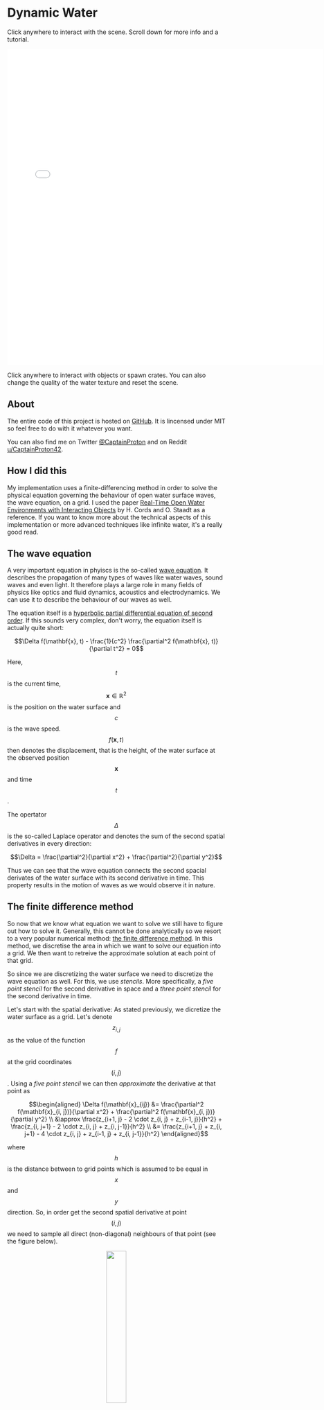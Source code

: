 # Dynamic Water
Click anywhere to interact with the scene. Scroll down for more info and a tutorial.
<div align="center"><iframe width="730px" height="730px" frameBorder="0" src="water.html"></iframe></div>

Click anywhere to interact with objects or spawn crates. You can also change the quality of the water texture and reset the scene.

## About

The entire code of this project is hosted on [GitHub](https://github.com/CaptainProton42/DynamicWaterDemo). It is lincensed under MIT so feel free to do with it whatever you want.

You can also find me on Twitter [@CaptainProton](https://twitter.com/CaptainProton42) and on Reddit [u/CaptainProton42](https://www.reddit.com/user/captainproton42).

## How I did this

My implementation uses a finite-differencing method in order to solve the physical equation governing the behaviour of open water surface waves, the wave equation, on a grid. I used the paper [Real-Time Open Water Environments with Interacting Objects](https://www.researchgate.net/publication/221314832_Real-Time_Open_Water_Environments_with_Interacting_Objects) by H. Cords and O. Staadt as a reference. If you want to know more about the technical aspects of this implementation or more advanced techniques like infinite water, it's a really good read.

## The wave equation

A very important equation in phyiscs is the so-called [wave equation](https://en.wikipedia.org/wiki/Wave_equation). It describes the propagation of many types of waves like water waves, sound waves and even light. It therefore plays a large role in many fields of physics like optics and fluid dynamics, acoustics and electrodynamics. We can use it to describe the behaviour of our waves as well.

The equation itself is a [hyperbolic partial differential equation of second order](https://en.wikipedia.org/wiki/Hyperbolic_partial_differential_equation). If this sounds very complex, don't worry, the equation itself is actually quite short:

$$\Delta f(\mathbf{x}, t) - \frac{1}{c^2} \frac{\partial^2 f(\mathbf{x}, t)}{\partial t^2} = 0$$

Here, $$t$$ is the current time, $$\mathbf{x} \in \mathbb{R}^2$$ is the position on the water surface and $$c$$ is the wave speed. $$f(\mathbf{x}, t)$$ then denotes the displacement, that is the height, of the water surface at the observed position $$\mathbf{x}$$ and time $$t$$.

The opertator $$\Delta$$ is the so-called Laplace operator and denotes the sum of the second spatial derivatives in every direction:

$$\Delta = \frac{\partial^2}{\partial x^2} + \frac{\partial^2}{\partial y^2}$$

Thus we can see that the wave equation connects the second spacial derivates of the water surface with its second derivative in time. This property results in the motion of waves as we would observe it in nature.

## The finite difference method

So now that we know what equation we want to solve we still have to figure out how to solve it. Generally, this cannot be done analytically so we resort to a very popular numerical method: [the finite difference method](https://en.wikipedia.org/wiki/Finite_difference_method). In this method, we discretise the area in which we want to solve our equation into a grid. We then want to retreive the approximate solution at each point of that grid.

So since we are discretizing the water surface we need to discretize the wave equation as well. For this, we use *stencils*. More specifically, a *five point stencil* for the second derivative in space and a *three point stencil* for the second derivative in time.

Let's start with the spatial derivative: As stated previously, we dicretize the water surface as a grid. Let's denote $$z_{i, j}$$ as the value of the function $$f$$ at the grid coordinates $$(i, j)$$. Using a *five point stencil* we can then *approximate* the derivative at that point as

$$\begin{aligned}
\Delta f(\mathbf{x}_{ij}) &= \frac{\partial^2 f(\mathbf{x}_{i, j})}{\partial x^2} + \frac{\partial^2 f(\mathbf{x}_{i, j})}{\partial y^2} \\
&\approx \frac{z_{i+1, j} - 2 \cdot z_{i, j} + z_{i-1, j}}{h^2} + \frac{z_{i, j+1} - 2 \cdot z_{i, j} + z_{i, j-1}}{h^2} \\
&= \frac{z_{i+1, j} + z_{i, j+1} - 4 \cdot z_{i, j} + z_{i-1, j} + z_{i, j-1}}{h^2}
\end{aligned}$$

where $$h$$ is the distance between to grid points which is assumed to be equal in $$x$$ and $$y$$ direction. So, in order get the second spatial derivative at point $$(i, j)$$ we need to sample all direct (non-diagonal) neighbours of that point (see the figure below).

<div align="center"><img width="30%" src="https://raw.githubusercontent.com/CaptainProton42/DynamicWaterDemo/media/stencil.png"></div>

However, the wave equation also contains a second time derivative which we need to discretize as well. For the time discretization, we simply use the physics process delta time $$\Delta t$$ (which is a constant in Godot). We use the upper index $$t$$ to denote the point in time. The complete notation is $$z_{i, j}^t$$ for the displacement at grid coordinates $$(i, j)$$ and time $$t$$. In order to now approximate the second time derivate, we can just use the following three-point-stencil:

$$\frac{\partial^2 f(\mathbf{x}, t)}{\partial t^2} \approx \frac{z_{i, j}^{t+1} - 2 \cdot z_{i, j}^t + z_{i, j}^{t-1}}{\Delta t^2}$$

Now that we have dicretized both derivatives, let's just plug them back into the initial wave equation and solve for $$z_{i, j}^{t+1}$$:

$$\begin{align}
0 &= \Delta f(\mathbf{x}, t) - \frac{1}{c^2} \frac{\partial^2 f(\mathbf{x}, t)}{\partial t^2} \\
0 &= \frac{z_{i+1, j} + z_{i, j+1} - 4 \cdot z_{i, j} + z_{i-1, j} + z_{i, j-1}}{h^2} - \frac{1}{c^2} \cdot \frac{z_{i, j}^{t+1} - 2 \cdot z_{i, j}^t + z_{i, j}^{t-1}}{\Delta t^2}\\
z_{i, j}^{t+1} &= a \cdot (z_{i+1, j}^t + z_{i, j+1}^t + z_{i-1, j}^t + z_{i, j-1}^t) + (2 - 4a) \cdot z_{i, j}^t - z_{i, j}^{t-1}
\end{align}$$

where we introduce $$a = \frac{c^2 \Delta t^2}{h^2}$$. In order to obtain a stable simulation, $$a < 0.5$$ needs to hold true. We thus have some limits on our choice of $\Delta t$ and $h$, depending on how fast our waves should propagate. Grids with less points (and thus large $$h$$) are generally more stable but also less accurate. It is desirable to keep $$\Delta t$$ as small as reasonably possible which means high framerates will benefit our simulation.

**Let's break down the final equation:** In order to update and retreive $$z_{i, j}^{t+1}$$, we need to know the grid neighbouring grid values at time $$t$$ as well as the previous displacement values at time $$t$$ and $$t-1$$. We can start our grid from any arbitrary initial conditions and let it evolve over time.

Now that we know the theory, let's get to the actual implementation.

## Implementation of the finite difference method

In order to bring the finite difference method to life, I used fragment shaders. Textures are basically just two-dimensional grids that can hold values (colors) at each grid point (pixel). We make use of this convenient property and simply use a texture as the grid for our finite difference method.

In the editor, I created a new viewport called `SimulationViewport`. This viewport in return contains a `ColorRect` as shown below.

<div align="center"><img width="30%" src="https://raw.githubusercontent.com/CaptainProton42/DynamicWaterDemo/media/implementation.PNG"></div>

I then applied a shader to the `ColorRect` which contains the simulation code. The pixel size of the `ColorRect` thus defines the size of our simulation grid. Two textures are passed as uniforms to this shader: `z_tex` which holds the grid values $$z_{i, j}^t$$ and `z_old_tex` which holds the grid values $$z_{i, j}^{t-1}$$. The resulting values $$z_{i, j}^{t+1}$$ are then rendered to the `ColorRect` by the fragment shader. In order to retreive the current grid values, we can then simply retreive the contents of `SimulationViewport` with a `ViewportTexture`.

The snippet below contains the part of the simulation shader assigned to `ColorRect` which does the heavy lifting:

```
void fragment() {
    float pix_size = 1.0f/grid_points;

    vec4 z = a * (texture(z_tex, UV + vec2(pix_size, 0.0f))
                + texture(z_tex, UV - vec2(pix_size, 0.0f))
		+ texture(z_tex, UV + vec2(0.0f, pix_size)) 
		+ texture(z_tex, UV - vec2(0.0f, pix_size)))
	     + (2.0f - 4.0f * a) * (texture(z_tex, UV))
	     - (texture(old_z_tex, UV));

    float z_new_pos = z.r; // positive waves are stored in the red channel
    float z_new_neg = z.g; // negative waves are stored in the green channel

    ...

    COLOR.r = z_new_pos;
    COLOR.g = z_new_neg;
}
```

*Note that I store "positive" waves in the red and "negative" waves in the green channel. This is not particularly important now and I will explain this later on.*

You can see that we first the neighbouring grid values as well as the current and last values at the grid position and then combine them according to our formula. The resulting value is then assigned to `COLOR`.

We also need a script that updates the simulation as well as grid textures each step. This is done in a script assigned to the `Water` Node. `_update` is called each physics frame:

```
func _update():
    ...
    update_height_map()

    # Render one frame of the simulation viewport to update the simulation
    simulation_viewport.render_target_update_mode = Viewport.UPDATE_ONCE

    # Wait until the frame is rendered
    yield(get_tree(), "idle_frame")
    ...

func update_height_map():
    # Update the height maps
    var img = simulation_texture.get_data() # Get currently rendered map
    # Set current map as old map
    var old_height_map = simulation_material.get_shader_param("z_tex")
    simulation_material.get_shader_param("old_z_tex") \
        .set_data(old_height_map.get_data())
    # Set the current height map from current render
    simulation_material.get_shader_param("z_tex").set_data(img)
```

And that's it for our basic simulation. We now know how to propagate waves along the surface but have yet to create them.

## Creating waves

When considering a boat moving through water, we need to be aware of two "types" of waves, *bow* waves and *stern* waves. Bow waves are created were the the boat's hull pushes away the water. Stern waves, on the other hand, are created behind the boat, where water is rushing back to fill the space the boat previously occupied. We thus create *positive* bow waves in front of the boat and *negative* stern waves behind the boat. Creating positive or negative waves just means manually setting grid points to positive or negative values.

The intensity of both creatd wave types will also depend on the speed of the boat: The faster the boat, the higher the waves.

In order to create waves we first need to know *where* to create them. We thus need to know the intersection of the boat's hull with the water surface.

I used a little trick to accomplish this:

I created a second viewport called `CollisionViewport`. This viewport will hold a texture which contains the intersection areas of all objects with the surface.

I then added a new camera called `CollisionCamera` to `CollisionViewport`. This camera uses on orthogonal projection and has its size set to that of the water surface. The near plane is set to match the water surface and the far plane should be moved sufficiently far away.

<div align="center"><img width="75%" src="https://raw.githubusercontent.com/CaptainProton42/DynamicWaterDemo/media/viewing_frustum.png"></div>

Next, I added a mesh to every node that should be able to create waves and called in `CollisionMesh`. This mesh defines the hull of our boat.

<div align="center"><img width="30%" src="https://raw.githubusercontent.com/CaptainProton42/DynamicWaterDemo/media/collision_mesh.png"></div>

This mesh has a special material: It consists of two passes: The first one is a `ShaderMaterial` with a shader `collision.shader` like this (this can also be done with a `SpatialMaterial` but I find this variant to be more verbose):

```
shader_type spatial;

uniform float speed;

render_mode cull_front;

void fragment() {
    ALBEDO.r = speed;
}
```

The second pass is just a `SpatialMaterial` with albedo set to black and a *higher* render priority (so that front faces are drawn in front of back faces).

The resulting material will draw the *inside* of the mesh whatever color we set from `speed` and the *outside* plain black. Since the camera culls every fragment above the water surface (its near plane), it will draw the colored inside of objects that intersect the surface. The viewport texture will then be black where there is no intersection and colored for all areas where a hull intersects.

We can also give information about the speed of objects to the `CollisionViewport` by setting the `speed` uniform of the shader which will then be written to the red channel.

Now that we have a texture containing the intersection of the boat hull with the surface we can pass this texture to our simulation shader and call it `collision_texture`. We also supply the collision texture from the *last frame* and call it `collision_texture_old`. We then read the red channels of both textures to `collision_state_new` and `collision_state_old`. By comparing these two values, we can differentiate between two important cases:

<div align="center"><img width="40%" src="https://raw.githubusercontent.com/CaptainProton42/DynamicWaterDemo/media/wave_areas.png"></div>

In the figure above, we create positive bow waves in area **a)** and negative stern waves in area **b)**.

I add the following code to the simulation fragment shader:

```
void fragment() {
    ...
    float collision_state_old = texture(old_collision_texture, UV).r;
    float collision_state_new = texture(collision_texture, UV).r;

    if (collision_state_new > 0.0f && collision_state_old == 0.0f) {
        z_new_pos = amplitude * collision_state_new;
    } else if (collision_state_new == 0.0f && collision_state_old > 0.0f) {
        z_new_neg = amplitude * collision_state_old;
    }
    ...
}
```

As noted previously, *positive* waves are created on the red channel and *negative* waves are created on the green channel. This is perfectly fine however, since waves do not interact with each other and can be computed in components which can be added up later (you may now this phenomenon from [Wave interference](https://en.wikipedia.org/wiki/Wave_interference). The actual displacement or wave height can be retreived by subtracting the green channel from the red channel.

I also created a function `update_collision_texture` in the script of the `Water` node which works much like `update_height_map` in order to set `old_collision_texture` and `collision_texture` each frame.

Below is a visualization of the collision texture on the right and the resulting displacement map on the left. You can also watch this visualisation live by making the nodes `CollisionVisualisation` and `SimulationVisualisation` visible when runnning the scene from the editor.

<div align="center"><img width="80%" src="https://github.com/CaptainProton42/DynamicWaterDemo/raw/media/wave_creation.gif"></div>



## Land masses

Other than boats or similar moving objects we can also have land masses like islands interrupting the water surface. These objects obviously don't move but it would still be nice to have them interact with the water by breaking waves, especially since they are often large.

This can be accomplished by passing a third type of texture to the simulation shader. I call it `land_texture`. Since the land masses do not move, this texture can be baked before running the scene (or crudely drawn in Paint, in my case). The land texture used for the demo scene above, for example, simply looks like this:

<div align="center"><img width="30%" src="https://raw.githubusercontent.com/CaptainProton42/DynamicWaterDemo/master/assets/textures/land_texture.png"></div>

The white pixels correspond to land. We can then add a few lines to our simulation shader to prevent waves from passing through the white areas:

```
float land = texture(land_texture, UV).r;
if (land > 0.0f) {
    z_new_pos = 0.0f;
    z_new_neg = 0.0f;
}
```

Our *complete* simulation shader `simulation.shader` now looks like this:

```
shader_type canvas_item;

uniform float a;
uniform float amplitude;
uniform float grid_points;

uniform sampler2D z_tex;
uniform sampler2D old_z_tex;

uniform sampler2D collision_texture;
uniform sampler2D old_collision_texture;

uniform sampler2D land_texture;

void fragment() {
    float pix_size = 1.0f/grid_points;

    vec4 z = a * (texture(z_tex, UV + vec2(pix_size, 0.0f))
	          + texture(z_tex, UV - vec2(pix_size, 0.0f))
	          + texture(z_tex, UV + vec2(0.0f, pix_size)) 
	          + texture(z_tex, UV - vec2(0.0f, pix_size)))
	     + (2.0f - 4.0f * a) * (texture(z_tex, UV))
	     - (texture(old_z_tex, UV));

    float z_new_pos = z.r; // positive waves are stored in the red channel
    float z_new_neg = z.g; // negative waves are stored in the green channel

    float collision_state_old = texture(old_collision_texture, UV).r;
    float collision_state_new = texture(collision_texture, UV).r;

    if (collision_state_new > 0.0f && collision_state_old == 0.0f) {
        z_new_pos = amplitude * collision_state_new;
    } else if (collision_state_new == 0.0f && collision_state_old > 0.0f) {
        z_new_neg = amplitude * collision_state_old;
    }

    float land = texture(land_texture, UV).r;
    if (land > 0.0f) {
        z_new_pos = 0.0f;
        z_new_neg = 0.0f;
    }

    COLOR.r = z_new_pos;
    COLOR.g = z_new_neg;
}
```

We have to implement one last step to make our simulation complete.

## Buoyant RigidBodys

So we can create waves now but in case we want to create an actual boat as a `RigidBody`, it will still simply fall through the water never to be seen again. In order to prevent this, we need to implement some form of buoyancy.

For this, I created a new node, `BuoyancyProbe`. The script of this node is quite short:

```
extends Spatial

export var buoyancy = 5.0
export var drag = 0.18 # Drag factor (total dampening is buoyancy*drag)

var water_node : Node

var force : float = 0.0

var velocity = Vector3(0.0, 0.0, 0.0)
var old_pos = Vector3(0.0, 0.0, 0.0)

func _physics_process(delta):
    if water_node:
        # Approximate the current velocity (needed for drag)
        var pos = global_transform.origin
        velocity = (pos - old_pos) / delta
        old_pos = pos

        # Get height of water at current position and calculate
        # the current displacement.
        var h = water_node.get_height(global_transform.origin)
        var disp = global_transform.origin.y - h
        if (disp < 0):
            force = buoyancy*(-disp - drag * velocity.y)
        else:
            # No force if above water
            force = 0.0
```

The `BuoyancyProve` detects how far it is currently submerged by retreiving the current height of the water surface via the function `get_height` on the `Water` node which is defined as follows:

```
func _physics_process(delta):
    _update(delta)
    surface_data = simulation_texture.get_data().get_data()
	
func get_height(global_pos):
    # Get the height at the 
    var local_pos = to_local(global_pos)

    # Get pixel position
    var y = int((local_pos.x + water_size / 2.0) / water_size * (grid_points))
    var x = int((local_pos.z + water_size / 2.0) / water_size * (grid_points))

    # Just return a very low height when not inside texture
    if x > grid_points - 1 or y > grid_points - 1 or x < 0 or y < 0:
        return -99999.9

    # Get height from surface data (in RGB8 format)
    # This is faster than locking the image and using get_pixel()
    var height = mesh_amplitude * (surface_data[3*(x*(grid_points) + y)] \
    				 - surface_data[3*(x*(grid_points) + y) + 1]) \
				/ 255.0
    return height
```

*I read directly from the raw data of the `SimulationViewport`'s texture so that I don't have to lock the image in order to do a pixel read for every `BuoyancyProbe` in the scene which would get very slow.*

In case the `BuoyancyProbe` detects that it is underwater, it sets its `force` property to a value that depends linearly on the submergence depth (minus some drag). Note, that this is not physically correct as the buoyant force would actually depend on the mass that has been displaced by the body. Archimides does actually look a bit sad:

<div align="center"><img width="30%" src="https://raw.githubusercontent.com/CaptainProton42/DynamicWaterDemo/media/archimedes.png"></div>

However, a linear force will go to zero at the water surface which makes for a much smoother simulation.

We can now add `BuoyancyProbe`s as children to `RigidBody`s that we want to be buoyant at strategic positions and accumulate the resulting forces from a script like this:

```
for i in range(probes.get_child_count()):
    if probes.get_child(i).force > 0.0:
        add_force(Vector3(0.0, \
			  probes.get_child(i).force, \
			  0.0) / probes.get_child_count(), \
		  probes.get_child(i).global_transform.origin \
		  - global_transform.origin)
```

This is where I put the probes on the boat:

<div align="center"><img width="50%" src="https://raw.githubusercontent.com/CaptainProton42/DynamicWaterDemo/media/buoyancy_probes.PNG"></div>

And that's it! Our simulation is complete! We still need to visualize the water surface though by reading from the `SimulationViewport`.

## Graphics

Visualising the water surface is quite easy. We already have the displacement/height map stored in the red and green channels of the `SimulationViewport`'s texture. The idea is to read these values and set the vertex positions and normals of the water surface inside a shader accordingly.

For this, I created a simple cuboid in Blender. I rounded the edges a bit to make it more visually pleasing and then subdivided the top face of the cuboid into a grid. Note that this grid does not need to have the same resolution as the simulation grid as we add detail in the fragment shader. For me, 200 x 200 vertices achieved reasonably pleasing results. I set the vertex colors of the grid vertices (that is the vertices that should actually be displaced) to red while leaving all the other vertices black and mapped the surface so that the UVs on the grid go from 0 to 1 in both directions.

<div style="display: flex">
  <div style="flex: 33.33%; padding: 5px">
    <img src="https://raw.githubusercontent.com/CaptainProton42/DynamicWaterDemo/media/water_mesh_1.PNG" width="100%">
  </div>
  <div style="flex: 33.33%; padding: 5px">
    <img src="https://raw.githubusercontent.com/CaptainProton42/DynamicWaterDemo/media/water_mesh_2.PNG" width="100%">
  </div>
  <div style="flex: 33.33%; padding: 5px">
    <img src="https://raw.githubusercontent.com/CaptainProton42/DynamicWaterDemo/media/water_mesh_3.PNG" width="100%">
  </div>
</div>

I exported the mesh using the [Godot Engine Exporter](https://github.com/godotengine/godot-blender-exporter) for Blender since we need support for vertex colors.

In Godot, I then simply added a shader to the mesh and displaced the vertices by reading from the height map:

```
void vertex() {
    if (COLOR.r > 0.0f && texture(collision_texture, UV).r == 0.0f) {
	vec4 tex = texture(simulation_texture, UV);
	float height = tex.r - tex.g;
	VERTEX.y += amplitude * COLOR.r * height;
    }
}
```

*I also multiplied the resulting height with the vertex color to make the transition a bit smoother towards the edges.*

We add detail by also calculating the normals in the fragment shader:

```
void fragment() {
    if (COLOR.r > 0.0f) {
	float v = COLOR.r;
	vec4 tex = texture(simulation_texture, UV);
	vec4 tex_dx = texture(simulation_texture, UV + vec2(0.01, 0.0));
	vec4 tex_dy = texture(simulation_texture, UV + vec2(0.0, 0.01));
	float height = tex.r - tex.g;
	float height_dx = tex_dx.r - tex_dx.g;
	float height_dy = tex_dy.r - tex_dy.g;
	NORMAL = COLOR.r
		 * normalize(mat3(INV_CAMERA_MATRIX)
		   	     * (vec3(height_dx - height,
			             1.0,
				     height_dx - height)
				/ 0.01))
		 + (1.0f - COLOR.R) * NORMAL;
    }	
    ...
}
```

Note, that in the first line of the vertex shader

```
if (COLOR.r > 0.0f && texture(collision_texture, UV).r == 0.0f) ...
```
we do not only check the vertex color but also the collision texture from `CollisionViewport`. This is to prevent waves from "glitching" through the boat: We do not visualise waves when the boat is currently passing through them. Below is a comparison without and with this tweak in place:

<div style="display: flex">
  <div align="center" style="flex: 50%; padding: 5px">
    <img src="https://raw.githubusercontent.com/CaptainProton42/DynamicWaterDemo/media/water_glitch_1.png" width="50%">
  </div>
  <div align="center" style="flex: 50%; padding: 5px">
    <img src="https://raw.githubusercontent.com/CaptainProton42/DynamicWaterDemo/media/water_glitch_2.png" width="50%">
  </div>
</div>

## Conclusion

I hope this tutorial was somewhat helpful to you. If you'd like, you can leave feedback over at my Twitter: [@CaptainProton24](https://twitter.com/CaptainProton42) or directly on GitHub.

There are still many possibilities to expand this method: Using multiple grids for infinite water surfaces, choosing a more stable integration scheme or more advanced hull modelling. I repeat my advice to read [Real-Time Open Water Environments with Interacting Objects](https://www.researchgate.net/publication/221314832_Real-Time_Open_Water_Environments_with_Interacting_Objects) by H. Cords and O. Staadt for ideas on approaches.
